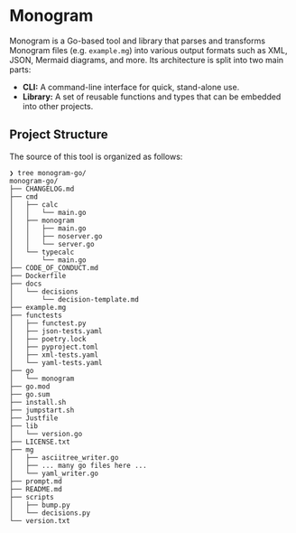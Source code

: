 # Monogram

Monogram is a Go-based tool and library that parses and transforms Monogram
files (e.g. `example.mg`) into various output formats such as XML, JSON, Mermaid
diagrams, and more. Its architecture is split into two main parts:

- **CLI:** A command-line interface for quick, stand-alone use.
- **Library:** A set of reusable functions and types that can be embedded into
  other projects.

## Project Structure

The source of this tool is organized as follows:

```
❯ tree monogram-go/
monogram-go/
├── CHANGELOG.md
├── cmd
│   ├── calc
│   │   └── main.go
│   ├── monogram
│   │   ├── main.go
│   │   ├── noserver.go
│   │   └── server.go
│   └── typecalc
│       └── main.go
├── CODE_OF_CONDUCT.md
├── Dockerfile
├── docs
│   └── decisions
│       └── decision-template.md
├── example.mg
├── functests
│   ├── functest.py
│   ├── json-tests.yaml
│   ├── poetry.lock
│   ├── pyproject.toml
│   ├── xml-tests.yaml
│   └── yaml-tests.yaml
├── go
│   └── monogram
├── go.mod
├── go.sum
├── install.sh
├── jumpstart.sh
├── Justfile
├── lib
│   └── version.go
├── LICENSE.txt
├── mg
│   ├── asciitree_writer.go
│   ├── ... many go files here ...
│   └── yaml_writer.go
├── prompt.md
├── README.md
├── scripts
│   ├── bump.py
│   └── decisions.py
└── version.txt
```

